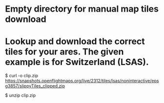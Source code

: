 # Empty directory for manual map tiles download
# Lookup and download the correct tiles for your ares. The given example is for Switzerland (LSAS).

$ curl -o clip.zip https://snapshots.openflightmaps.org/live/2312/tiles/lsas/noninteractive/epsg3857/slippyTiles_clipped.zip

$ unzip clip.zip
